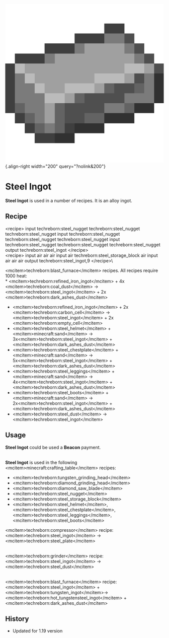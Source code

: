 ![Steel Ingot](/media/mods/techreborn/steel_ingot.png){.align-right width="200" query="?nolink&200"}

# Steel Ingot

**Steel Ingot** is used in a number of recipes. It is an alloy ingot.

## Recipe

\<recipe\> input techreborn:steel_nugget techreborn:steel_nugget techreborn:steel_nugget input techreborn:steel_nugget techreborn:steel_nugget techreborn:steel_nugget input techreborn:steel_nugget techreborn:steel_nugget techreborn:steel_nugget output techreborn:steel_ingot \</recipe\>\
\<recipe\> input air air air input air techreborn:steel_storage_block air input air air air output techreborn:steel_ingot,9 \</recipe\>\

\<mcitem\>techreborn:blast_furnace\</mcitem\> recipes. All recipes require 1000 heat:\
\* \<mcitem\>techreborn:refined_iron_ingot\</mcitem\> + 4x \<mcitem\>techreborn:coal_dust\</mcitem\> -\> \<mcitem\>techreborn:steel_ingot\</mcitem\> + 2x \<mcitem\>techreborn:dark_ashes_dust\</mcitem\>

- \<mcitem\>techreborn:refined_iron_ingot\</mcitem\> + 2x \<mcitem\>techreborn:carbon_cell\</mcitem\> -\> \<mcitem\>techreborn:steel_ingot\</mcitem\> + 2x \<mcitem\>techreborn:empty_cell\</mcitem\>
- \<mcitem\>techreborn:steel_helmet\</mcitem\> + \<mcitem\>minecraft:sand\</mcitem\> -\> 3x\<mcitem\>techreborn:steel_ingot\</mcitem\> + \<mcitem\>techreborn:dark_ashes_dust\</mcitem\>
- \<mcitem\>techreborn:steel_chestplate\</mcitem\> + \<mcitem\>minecraft:sand\</mcitem\> -\> 5x\<mcitem\>techreborn:steel_ingot\</mcitem\> + \<mcitem\>techreborn:dark_ashes_dust\</mcitem\>
- \<mcitem\>techreborn:steel_leggings\</mcitem\> + \<mcitem\>minecraft:sand\</mcitem\> -\> 4x\<mcitem\>techreborn:steel_ingot\</mcitem\> + \<mcitem\>techreborn:dark_ashes_dust\</mcitem\>
- \<mcitem\>techreborn:steel_boots\</mcitem\> + \<mcitem\>minecraft:sand\</mcitem\> -\> 2x\<mcitem\>techreborn:steel_ingot\</mcitem\> + \<mcitem\>techreborn:dark_ashes_dust\</mcitem\>
- \<mcitem\>techreborn:steel_dust\</mcitem\> -\> \<mcitem\>techreborn:steel_ingot\</mcitem\>

## Usage

**Steel Ingot** could be used a **Beacon** payment.

\
**Steel Ingot** is used in the following \<mcitem\>minecraft:crafting_table\</mcitem\> recipes:

- \<mcitem\>techreborn:tungsten_grinding_head\</mcitem\>
- \<mcitem\>techreborn:diamond_grinding_head\</mcitem\>
- \<mcitem\>techreborn:diamond_saw_blade\</mcitem\>
- \<mcitem\>techreborn:steel_nugget\</mcitem\>
- \<mcitem\>techreborn:steel_storage_block\</mcitem\>
- \<mcitem\>techreborn:steel_helmet\</mcitem\>, \<mcitem\>techreborn:steel_chestplate\</mcitem\>, \<mcitem\>techreborn:steel_leggings\</mcitem\>, \<mcitem\>techreborn:steel_boots\</mcitem\>

\<mcitem\>techreborn:compressor\</mcitem\> recipe:\
\<mcitem\>techreborn:steel_ingot\</mcitem\> -\> \<mcitem\>techreborn:steel_plate\</mcitem\>

\
\<mcitem\>techreborn:grinder\</mcitem\> recipe:\
\<mcitem\>techreborn:steel_ingot\</mcitem\> -\> \<mcitem\>techreborn:steel_dust\</mcitem\>

\
\<mcitem\>techreborn:blast_furnace\</mcitem\> recipe:\
\<mcitem\>techreborn:steel_ingot\</mcitem\> + \<mcitem\>techreborn:tungsten_ingot\</mcitem\>-\> \<mcitem\>techreborn:hot_tungstensteel_ingot\</mcitem\> + \<mcitem\>techreborn:dark_ashes_dust\</mcitem\>

## History

- Updated for 1.19 version
